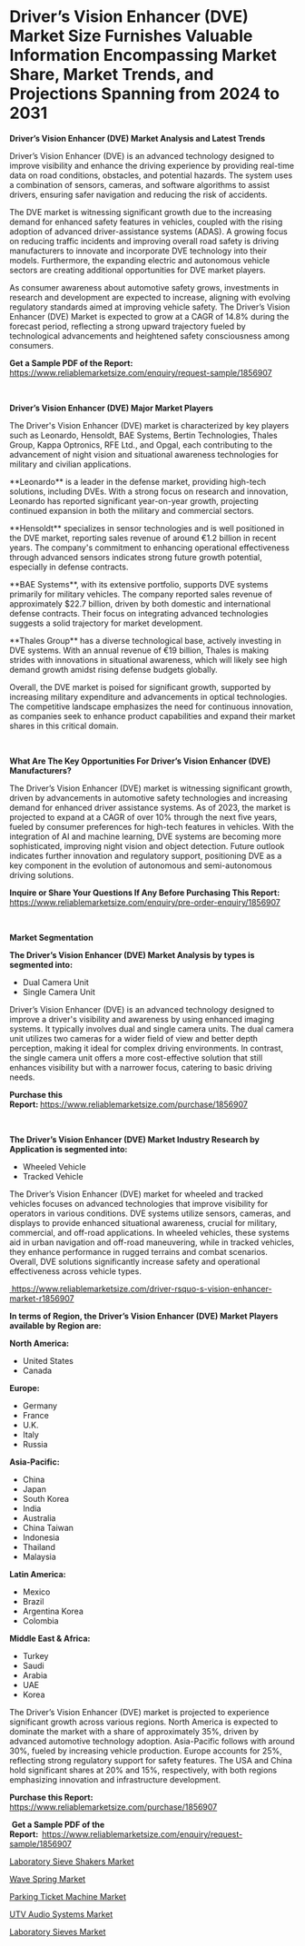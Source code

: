 <p><h1>Driver’s Vision Enhancer (DVE) Market Size Furnishes Valuable Information Encompassing Market Share, Market Trends, and Projections Spanning from 2024 to 2031</h1></p><p><strong>Driver’s Vision Enhancer (DVE) Market Analysis and Latest Trends</strong></p>
<p><p>Driver’s Vision Enhancer (DVE) is an advanced technology designed to improve visibility and enhance the driving experience by providing real-time data on road conditions, obstacles, and potential hazards. The system uses a combination of sensors, cameras, and software algorithms to assist drivers, ensuring safer navigation and reducing the risk of accidents. </p><p>The DVE market is witnessing significant growth due to the increasing demand for enhanced safety features in vehicles, coupled with the rising adoption of advanced driver-assistance systems (ADAS). A growing focus on reducing traffic incidents and improving overall road safety is driving manufacturers to innovate and incorporate DVE technology into their models. Furthermore, the expanding electric and autonomous vehicle sectors are creating additional opportunities for DVE market players. </p><p>As consumer awareness about automotive safety grows, investments in research and development are expected to increase, aligning with evolving regulatory standards aimed at improving vehicle safety. The Driver’s Vision Enhancer (DVE) Market is expected to grow at a CAGR of 14.8% during the forecast period, reflecting a strong upward trajectory fueled by technological advancements and heightened safety consciousness among consumers.</p></p>
<p><strong>Get a Sample PDF of the Report:&nbsp;</strong> <a href="https://www.reliablemarketsize.com/enquiry/request-sample/1856907?utm_campaign=1779&utm_medium=2&utm_source=Github&utm_content=ia&utm_term=20102024&utm_id=drivers-vision-enhancer-dve">https://www.reliablemarketsize.com/enquiry/request-sample/1856907</a></p>
<p>&nbsp;</p>
<p><strong>Driver’s Vision Enhancer (DVE) Major Market Players</strong></p>
<p><p>The Driver's Vision Enhancer (DVE) market is characterized by key players such as Leonardo, Hensoldt, BAE Systems, Bertin Technologies, Thales Group, Kappa Optronics, RFE Ltd., and Opgal, each contributing to the advancement of night vision and situational awareness technologies for military and civilian applications.</p><p>**Leonardo** is a leader in the defense market, providing high-tech solutions, including DVEs. With a strong focus on research and innovation, Leonardo has reported significant year-on-year growth, projecting continued expansion in both the military and commercial sectors.</p><p>**Hensoldt** specializes in sensor technologies and is well positioned in the DVE market, reporting sales revenue of around €1.2 billion in recent years. The company's commitment to enhancing operational effectiveness through advanced sensors indicates strong future growth potential, especially in defense contracts.</p><p>**BAE Systems**, with its extensive portfolio, supports DVE systems primarily for military vehicles. The company reported sales revenue of approximately $22.7 billion, driven by both domestic and international defense contracts. Their focus on integrating advanced technologies suggests a solid trajectory for market development.</p><p>**Thales Group** has a diverse technological base, actively investing in DVE systems. With an annual revenue of €19 billion, Thales is making strides with innovations in situational awareness, which will likely see high demand growth amidst rising defense budgets globally.</p><p>Overall, the DVE market is poised for significant growth, supported by increasing military expenditure and advancements in optical technologies. The competitive landscape emphasizes the need for continuous innovation, as companies seek to enhance product capabilities and expand their market shares in this critical domain.</p></p>
<p>&nbsp;</p>
<p><strong>What Are The Key Opportunities For Driver’s Vision Enhancer (DVE) Manufacturers?</strong></p>
<p><p>The Driver’s Vision Enhancer (DVE) market is witnessing significant growth, driven by advancements in automotive safety technologies and increasing demand for enhanced driver assistance systems. As of 2023, the market is projected to expand at a CAGR of over 10% through the next five years, fueled by consumer preferences for high-tech features in vehicles. With the integration of AI and machine learning, DVE systems are becoming more sophisticated, improving night vision and object detection. Future outlook indicates further innovation and regulatory support, positioning DVE as a key component in the evolution of autonomous and semi-autonomous driving solutions.</p></p>
<p><strong>Inquire or Share Your Questions If Any Before Purchasing This Report:</strong> <a href="https://www.reliablemarketsize.com/enquiry/pre-order-enquiry/1856907?utm_campaign=1779&utm_medium=2&utm_source=Github&utm_content=ia&utm_term=20102024&utm_id=drivers-vision-enhancer-dve">https://www.reliablemarketsize.com/enquiry/pre-order-enquiry/1856907</a></p>
<p>&nbsp;</p>
<p><strong>Market Segmentation</strong></p>
<p><strong>The Driver’s Vision Enhancer (DVE) Market Analysis by types is segmented into:</strong></p>
<p><ul><li>Dual Camera Unit</li><li>Single Camera Unit</li></ul></p>
<p><p>Driver’s Vision Enhancer (DVE) is an advanced technology designed to improve a driver's visibility and awareness by using enhanced imaging systems. It typically involves dual and single camera units. The dual camera unit utilizes two cameras for a wider field of view and better depth perception, making it ideal for complex driving environments. In contrast, the single camera unit offers a more cost-effective solution that still enhances visibility but with a narrower focus, catering to basic driving needs.</p></p>
<p><strong>Purchase this Report:&nbsp;</strong><a href="https://www.reliablemarketsize.com/purchase/1856907?utm_campaign=1779&utm_medium=2&utm_source=Github&utm_content=ia&utm_term=20102024&utm_id=drivers-vision-enhancer-dve">https://www.reliablemarketsize.com/purchase/1856907</a></p>
<p>&nbsp;</p>
<p><strong>The Driver’s Vision Enhancer (DVE) Market Industry Research by Application is segmented into:</strong></p>
<p><ul><li>Wheeled Vehicle</li><li>Tracked Vehicle</li></ul></p>
<p><p>The Driver’s Vision Enhancer (DVE) market for wheeled and tracked vehicles focuses on advanced technologies that improve visibility for operators in various conditions. DVE systems utilize sensors, cameras, and displays to provide enhanced situational awareness, crucial for military, commercial, and off-road applications. In wheeled vehicles, these systems aid in urban navigation and off-road maneuvering, while in tracked vehicles, they enhance performance in rugged terrains and combat scenarios. Overall, DVE solutions significantly increase safety and operational effectiveness across vehicle types.</p></p>
<p><a href="https://www.reliablemarketsize.com/driver-rsquo-s-vision-enhancer-market-r1856907?utm_campaign=1779&utm_medium=2&utm_source=Github&utm_content=ia&utm_term=20102024&utm_id=drivers-vision-enhancer-dve">&nbsp;https://www.reliablemarketsize.com/driver-rsquo-s-vision-enhancer-market-r1856907</a></p>
<p><strong>In terms of Region, the Driver’s Vision Enhancer (DVE) Market Players available by Region are:</strong></p>
<p>
    <p> <strong> North America: </strong>
        <ul>
            <li>United States</li>
            <li>Canada</li>
        </ul>
        </p> 
    <p> <strong> Europe: </strong>
        <ul>
            <li>Germany</li>
            <li>France</li>
            <li>U.K.</li>
            <li>Italy</li>
            <li>Russia</li>
        </ul>
        </p> 
    <p> <strong> Asia-Pacific: </strong>
        <ul>
            <li>China</li>
            <li>Japan</li>
            <li>South Korea</li>
            <li>India</li>
            <li>Australia</li>
            <li>China Taiwan</li>
            <li>Indonesia</li>
            <li>Thailand</li>
            <li>Malaysia</li>
        </ul>
        </p> 
    <p> <strong> Latin America: </strong>
        <ul>
            <li>Mexico</li>
            <li>Brazil</li>
            <li>Argentina Korea</li>
            <li>Colombia</li>
        </ul>
        </p> 
    <p> <strong> Middle East & Africa: </strong>
        <ul>
            <li>Turkey</li>
            <li>Saudi</li>
            <li>Arabia</li>
            <li>UAE</li>
            <li>Korea</li>
        </ul>
    </p>
    </p>
<p><p>The Driver’s Vision Enhancer (DVE) market is projected to experience significant growth across various regions. North America is expected to dominate the market with a share of approximately 35%, driven by advanced automotive technology adoption. Asia-Pacific follows with around 30%, fueled by increasing vehicle production. Europe accounts for 25%, reflecting strong regulatory support for safety features. The USA and China hold significant shares at 20% and 15%, respectively, with both regions emphasizing innovation and infrastructure development.</p></p>
<p><strong>Purchase this Report: </strong><a href="https://www.reliablemarketsize.com/purchase/1856907?utm_campaign=1779&utm_medium=2&utm_source=Github&utm_content=ia&utm_term=20102024&utm_id=drivers-vision-enhancer-dve">https://www.reliablemarketsize.com/purchase/1856907</a></p>
<p>&nbsp;<strong>Get a Sample PDF of the Report:&nbsp;&nbsp;</strong><a href="https://www.reliablemarketsize.com/enquiry/request-sample/1856907?utm_campaign=1779&utm_medium=2&utm_source=Github&utm_content=ia&utm_term=20102024&utm_id=drivers-vision-enhancer-dve">https://www.reliablemarketsize.com/enquiry/request-sample/1856907</a></p>
<p><strong></strong></p>
<p><p><a href="https://www.linkedin.com/pulse/future-laboratory-sieve-shakers-market-global-forecast-trends-2xjue?utm_campaign=1779&utm_medium=2&utm_source=Github&utm_content=ia&utm_term=20102024&utm_id=drivers-vision-enhancer-dve">Laboratory Sieve Shakers Market</a></p><p><a href="https://www.linkedin.com/pulse/wave-spring-market-analysis-report-global-insights-region-type-uef7e?utm_campaign=1779&utm_medium=2&utm_source=Github&utm_content=ia&utm_term=20102024&utm_id=drivers-vision-enhancer-dve">Wave Spring Market</a></p><p><a href="https://www.linkedin.com/pulse/parking-ticket-machine-market-global-insights-regional-mhtfe?utm_campaign=1779&utm_medium=2&utm_source=Github&utm_content=ia&utm_term=20102024&utm_id=drivers-vision-enhancer-dve">Parking Ticket Machine Market</a></p><p><a href="https://www.linkedin.com/pulse/in-depth-utv-audio-systems-market-review-size-share-107cagr-growth-rvmpe?utm_campaign=1779&utm_medium=2&utm_source=Github&utm_content=ia&utm_term=20102024&utm_id=drivers-vision-enhancer-dve">UTV Audio Systems Market</a></p><p><a href="https://www.linkedin.com/pulse/global-laboratory-sieves-market-share-growth-opportunities-5noze?utm_campaign=1779&utm_medium=2&utm_source=Github&utm_content=ia&utm_term=20102024&utm_id=drivers-vision-enhancer-dve">Laboratory Sieves Market</a></p></p>